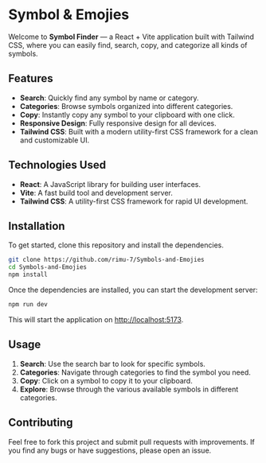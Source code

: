 # Symbol & Emojies

Welcome to **Symbol Finder** — a React + Vite application built with Tailwind CSS, where you can easily find, search, copy, and categorize all kinds of symbols.

## Features

- **Search**: Quickly find any symbol by name or category.
- **Categories**: Browse symbols organized into different categories.
- **Copy**: Instantly copy any symbol to your clipboard with one click.
- **Responsive Design**: Fully responsive design for all devices.
- **Tailwind CSS**: Built with a modern utility-first CSS framework for a clean and customizable UI.

## Technologies Used

- **React**: A JavaScript library for building user interfaces.
- **Vite**: A fast build tool and development server.
- **Tailwind CSS**: A utility-first CSS framework for rapid UI development.

## Installation

To get started, clone this repository and install the dependencies.

```bash
git clone https://github.com/rimu-7/Symbols-and-Emojies
cd Symbols-and-Emojies
npm install
```

Once the dependencies are installed, you can start the development server:

```bash
npm run dev
```

This will start the application on [http://localhost:5173](http://localhost:5173).

## Usage

1. **Search**: Use the search bar to look for specific symbols.
2. **Categories**: Navigate through categories to find the symbol you need.
3. **Copy**: Click on a symbol to copy it to your clipboard.
4. **Explore**: Browse through the various available symbols in different categories.

## Contributing

Feel free to fork this project and submit pull requests with improvements. If you find any bugs or have suggestions, please open an issue.

